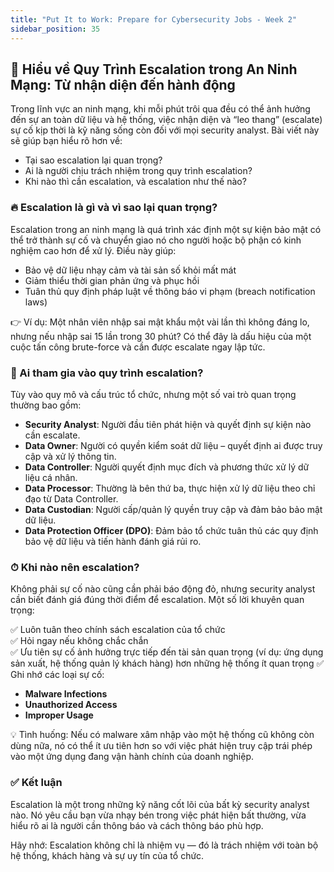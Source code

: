 ```yaml
---
title: "Put It to Work: Prepare for Cybersecurity Jobs - Week 2"
sidebar_position: 35
---
```


## 🎯 Hiểu về Quy Trình Escalation trong An Ninh Mạng: Từ nhận diện đến hành động

Trong lĩnh vực an ninh mạng, khi mỗi phút trôi qua đều có thể ảnh hưởng đến sự an toàn dữ liệu và hệ thống, việc nhận diện và “leo thang” (escalate) sự cố kịp thời là kỹ năng sống còn đối với mọi security analyst. Bài viết này sẽ giúp bạn hiểu rõ hơn về:

- Tại sao escalation lại quan trọng?
- Ai là người chịu trách nhiệm trong quy trình escalation?
- Khi nào thì cần escalation, và escalation như thế nào?

### 🔥 Escalation là gì và vì sao lại quan trọng?

Escalation trong an ninh mạng là quá trình xác định một sự kiện bảo mật có thể trở thành sự cố và chuyển giao nó cho người hoặc bộ phận có kinh nghiệm cao hơn để xử lý. Điều này giúp:

- Bảo vệ dữ liệu nhạy cảm và tài sản số khỏi mất mát
- Giảm thiểu thời gian phản ứng và phục hồi
- Tuân thủ quy định pháp luật về thông báo vi phạm (breach notification laws)

👉 Ví dụ: Một nhân viên nhập sai mật khẩu một vài lần thì không đáng lo, nhưng nếu nhập sai 15 lần trong 30 phút? Có thể đây là dấu hiệu của một cuộc tấn công brute-force và cần được escalate ngay lập tức.

### 🧩 Ai tham gia vào quy trình escalation?

Tùy vào quy mô và cấu trúc tổ chức, nhưng một số vai trò quan trọng thường bao gồm:

- **Security Analyst**: Người đầu tiên phát hiện và quyết định sự kiện nào cần escalate.
- **Data Owner**: Người có quyền kiểm soát dữ liệu – quyết định ai được truy cập và xử lý thông tin.
- **Data Controller**: Người quyết định mục đích và phương thức xử lý dữ liệu cá nhân.
- **Data Processor**: Thường là bên thứ ba, thực hiện xử lý dữ liệu theo chỉ đạo từ Data Controller.
- **Data Custodian**: Người cấp/quản lý quyền truy cập và đảm bảo bảo mật dữ liệu.
- **Data Protection Officer (DPO)**: Đảm bảo tổ chức tuân thủ các quy định bảo vệ dữ liệu và tiến hành đánh giá rủi ro.

### ⏱ Khi nào nên escalation?

Không phải sự cố nào cũng cần phải báo động đỏ, nhưng security analyst cần biết đánh giá đúng thời điểm để escalation. Một số lời khuyên quan trọng:

✅ Luôn tuân theo chính sách escalation của tổ chức  
✅ Hỏi ngay nếu không chắc chắn  
✅ Ưu tiên sự cố ảnh hưởng trực tiếp đến tài sản quan trọng (ví dụ: ứng dụng sản xuất, hệ thống quản lý khách hàng) hơn những hệ thống ít quan trọng
✅ Ghi nhớ các loại sự cố:

- **Malware Infections**
- **Unauthorized Access**
- **Improper Usage**

💡 Tình huống: Nếu có malware xâm nhập vào một hệ thống cũ không còn dùng nữa, nó có thể ít ưu tiên hơn so với việc phát hiện truy cập trái phép vào một ứng dụng đang vận hành chính của doanh nghiệp.

### ✅ Kết luận

Escalation là một trong những kỹ năng cốt lõi của bất kỳ security analyst nào. Nó yêu cầu bạn vừa nhạy bén trong việc phát hiện bất thường, vừa hiểu rõ ai là người cần thông báo và cách thông báo phù hợp.

Hãy nhớ: Escalation không chỉ là nhiệm vụ — đó là trách nhiệm với toàn bộ hệ thống, khách hàng và sự uy tín của tổ chức.
